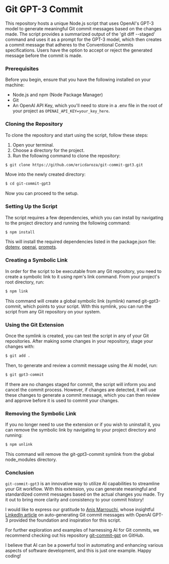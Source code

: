 # Git GPT-3 Commit

This repository hosts a unique Node.js script that uses OpenAI's GPT-3 model to generate meaningful Git commit messages based on the changes made. The script provides a summarized output of the 'git diff --staged' command and uses it as a prompt for the GPT-3 model, which then creates a commit message that adheres to the Conventional Commits specifications. Users have the option to accept or reject the generated message before the commit is made.

### Prerequisites

Before you begin, ensure that you have the following installed on your machine:

- Node.js and npm (Node Package Manager)
- Git
- An OpenAI API Key, which you'll need to store in a .env file in the root of your project as `OPENAI_API_KEY=your_key_here`.

### Cloning the Repository
To clone the repository and start using the script, follow these steps:

1. Open your terminal.
2. Choose a directory for the project.
3. Run the following command to clone the repository:

```bash
$ git clone https://github.com/ericdaroza/git-commit-gpt3.git
```

Move into the newly created directory:

```bash
$ cd git-commit-gpt3
```
Now you can proceed to the setup.

### Setting Up the Script

The script requires a few dependencies, which you can install by navigating to the project directory and running the following command:

```bash
$ npm install
```

This will install the required dependencies listed in the package.json file: [dotenv](https://www.npmjs.com/package/dotenv), [openai](https://www.npmjs.com/package/openai), [prompts](https://www.npmjs.com/package/prompts).

### Creating a Symbolic Link

In order for the script to be executable from any Git repository, you need to create a symbolic link to it using npm's link command. From your project's root directory, run:

```bash
$ npm link
```

This command will create a global symbolic link (symlink) named git-gpt3-commit, which points to your script. With this symlink, you can run the script from any Git repository on your system.

### Using the Git Extension

Once the symlink is created, you can test the script in any of your Git repositories. After making some changes in your repository, stage your changes with:

```bash
$ git add .
```

Then, to generate and review a commit message using the AI model, run:

```bash
$ git gpt3-commit
```

If there are no changes staged for commit, the script will inform you and cancel the commit process. However, if changes are detected, it will use these changes to generate a commit message, which you can then review and approve before it is used to commit your changes.

### Removing the Symbolic Link

If you no longer need to use the extension or if you wish to uninstall it, you can remove the symbolic link by navigating to your project directory and running:

```bash
$ npm unlink
```

This command will remove the git-gpt3-commit symlink from the global node_modules directory.

### Conclusion

`git-commit-gpt3` is an innovative way to utilize AI capabilities to streamline your Git workflow. With this extension, you can generate meaningful and standardized commit messages based on the actual changes you made. Try it out to bring more clarity and consistency to your commit history!

I would like to express our gratitude to [Anis Marrouchi](https://www.linkedin.com/in/marrouchi/), whose insightful [LinkedIn article](https://www.linkedin.com/pulse/auto-generating-git-commit-messages-openai-gpt-3-anis-marrouchi/) on auto-generating Git commit messages with OpenAI GPT-3 provided the foundation and inspiration for this script.

For further exploration and examples of harnessing AI for Git commits, we recommend checking out his repository [git-commit-gpt](https://github.com/nooqta/git-commit-gpt) on GitHub.

I believe that AI can be a powerful tool in automating and enhancing various aspects of software development, and this is just one example. Happy coding!



